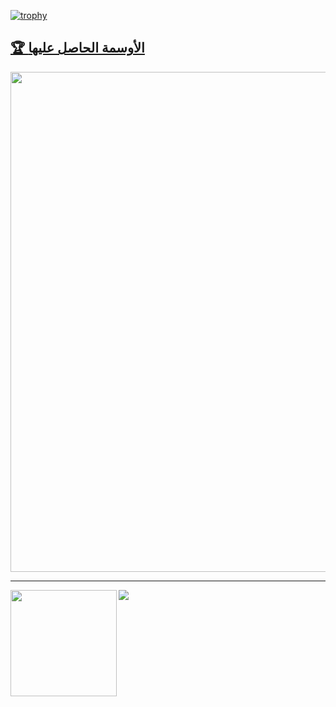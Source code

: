 [![trophy](https://github-profile-trophy.vercel.app/?username=sultanamoa&theme=chalk&row=2&column=3&no-bg=true)](https://github.com/sultanamoa/github-profile-trophy)

<a href="https://github.com/sultanamoa/github-profile-trophy"><h2>🏆 الأوسمة  الحاصل عليها</h2></a>
<a href="https://github.com/sultanamoa/github-profile-trophy">
  <img width=800 src="https://github-profile-trophy.vercel.app/?username=sultanamoa&column=8&theme=gruvbox&no-frame=true"/>
</a>

---

<div>
  <img height="170" align="left" src="https://github-readme-stats.vercel.app/api?username=sultanamoa&count_private=true&include_all_commits=true" />
  <img src="https://github-readme-stats.vercel.app/api/top-langs/?username=sultanamoa&layout=compact" />
</div>

<!--

<details>
<summary><b>more detail</b></summary>
  

<h1>Presentation</h1>

<h2>【Unite 2017 Tokyo】バグを殲滅！Unityにおける実践テスト手法</h2>
<a href="https://www.slideshare.net/UnityTechnologiesJapan/unite-2017-tokyounity">
  <img width="450" src="https://user-images.githubusercontent.com/6661165/88907506-ac3e2200-d293-11ea-92f5-31cf2647fbb1.png">
</a>

<h2>FIWARE Global Summit - Integrating Function as a Service (FaaS) Capabilities in FIWARE</h2>
<a href="https://www.slideshare.net/FI-WARE/fiware-global-summit-integrating-function-as-a-service-faas-capabilities-in-fiware">
  <img width="450" src="https://user-images.githubusercontent.com/6661165/88908054-5fa71680-d294-11ea-9e50-0dd57019a7a6.png">
</a>

<h1>Patent</h1>

## 発行国/特許番号  jp/特許第6533963
* ユーザ端末、認証端末、認証方法及び決済プログラム  
(User terminals, authentication terminals, authentication methods and payment programs)

## 発行国/特許番号  jp/特許第6447949  
* 決済システム、決済サーバ、決済方法及び決済プログラム  
(Payment systems, payment servers, payment methods and payment programs)

<h1>Books</h1>

* [Ansible徹底活用ガイド ThinkIT 2016_10/6 (The Complete Guide to Ansible ThinkIT)](https://www.amazon.co.jp/Ansible-%E5%BE%B9%E5%BA%95%E6%B4%BB%E7%94%A8%E3%82%AC%E3%82%A4%E3%83%89-Think-Books-%E5%B9%B3/dp/4844381660/ref=tmm_pap_swatch_0?_encoding=UTF8&qid=&sr=)

<h1>Popular Repository</h1>
                 
[![lazyhub](https://github-readme-stats.vercel.app/api/pin/?username=sultanamoa&repo=covid19-japan-web-api&theme=monokai)](https://github.com/sultanamoa/covid19-japan-web-api)

[![lazyhub](https://github-readme-stats.vercel.app/api/pin/?username=sultanamoa&repo=lazyhub&theme=monokai)](https://github.com/sultanamoa/lazyhub)

[![deno-websocket](https://github-readme-stats.vercel.app/api/pin/?username=sultanamoa&repo=deno-websocket&theme=monokai)](https://github.com/sultanamoa/deno-websokcet)

</details>

-->
